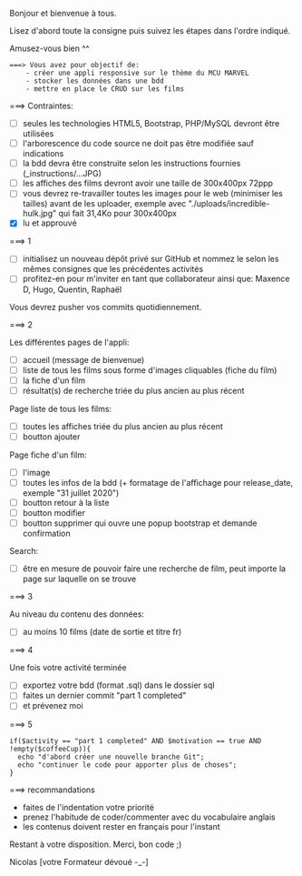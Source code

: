 Bonjour et bienvenue à tous.

Lisez d'abord toute la consigne puis suivez les étapes dans l'ordre indiqué.

Amusez-vous bien ^^

```
===> Vous avez pour objectif de:
    - créer une appli responsive sur le thème du MCU MARVEL
    - stocker les données dans une bdd
    - mettre en place le CRUD sur les films
```

===> Contraintes:

- [ ] seules les technologies HTML5, Bootstrap, PHP/MySQL devront être utilisées
- [ ] l'arborescence du code source ne doit pas être modifiée sauf indications
- [ ] la bdd devra être construite selon les instructions fournies (_instructions/...JPG)
- [ ] les affiches des films devront avoir une taille de 300x400px 72ppp
- [ ] vous devrez re-travailler toutes les images pour le web (minimiser les tailles) avant de les uploader, exemple avec "./uploads/incredible-hulk.jpg" qui fait 31,4Ko pour 300x400px
- [x] lu et approuvé

===> 1

- [ ] initialisez un nouveau dépôt privé sur GitHub et nommez le selon les mêmes consignes que les précédentes activités
- [ ] profitez-en pour m'inviter en tant que collaborateur ainsi que: Maxence D, Hugo, Quentin, Raphaël

Vous devrez pusher vos commits quotidiennement.

===> 2

Les différentes pages de l'appli:
- [ ] accueil (message de bienvenue)
- [ ] liste de tous les films sous forme d'images cliquables (fiche du film)
- [ ] la fiche d'un film
- [ ] résultat(s) de recherche triée du plus ancien au plus récent

Page liste de tous les films:
- [ ] toutes les affiches triée du plus ancien au plus récent
- [ ] boutton ajouter

Page fiche d'un film:
- [ ] l'image
- [ ] toutes les infos de la bdd (+ formatage de l'affichage pour release_date, exemple "31 juillet 2020")
- [ ] boutton retour à la liste
- [ ] boutton modifier
- [ ] boutton supprimer qui ouvre une popup bootstrap et demande confirmation

Search:
- [ ] être en mesure de pouvoir faire une recherche de film, peut importe la page sur laquelle on se trouve

===> 3

Au niveau du contenu des données:
- [ ] au moins 10 films (date de sortie et titre fr)

===> 4

Une fois votre activité terminée
- [ ] exportez votre bdd (format .sql) dans le dossier sql
- [ ] faites un dernier commit "part 1 completed"
- [ ] et prévenez moi

===> 5
```
if($activity == "part 1 completed" AND $motivation == true AND !empty($coffeeCup)){
  echo "d'abord créer une nouvelle branche Git";
  echo "continuer le code pour apporter plus de choses";
}
```

===> recommandations

- faites de l'indentation votre priorité
- prenez l'habitude de coder/commenter avec du vocabulaire anglais
- les contenus doivent rester en français pour l'instant

Restant à votre disposition.
Merci, bon code ;)

Nicolas
[votre Formateur dévoué -_-]
